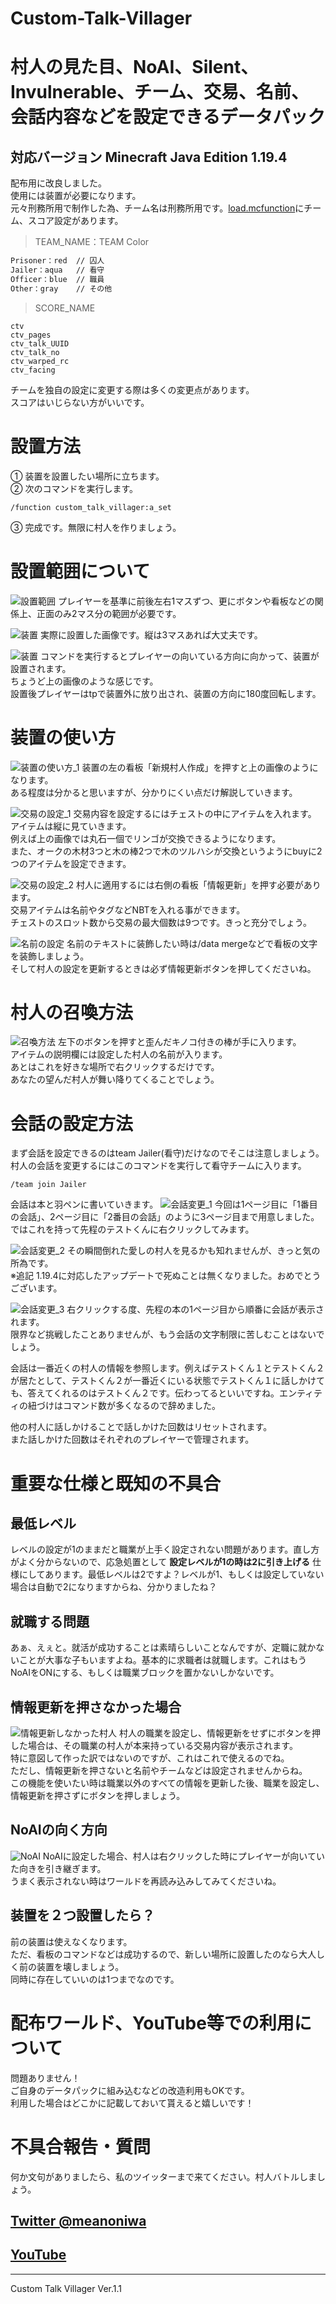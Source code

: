 # Custom-Talk-Villager

# 村人の見た目、NoAI、Silent、Invulnerable、チーム、交易、名前、会話内容などを設定できるデータパック

## 対応バージョン Minecraft Java Edition 1.19.4

配布用に改良しました。\
使用には装置が必要になります。\
元々刑務所用で制作した為、チーム名は刑務所用です。[load.mcfunction](Custom_Talk_Villager/data/custom_talk_villager/functions/load.mcfunction)にチーム、スコア設定があります。


> TEAM_NAME：TEAM Color
```md
Prisoner：red  // 囚人
Jailer：aqua   // 看守
Officer：blue  // 職員
Other：gray    // その他
```
> SCORE_NAME
```
ctv
ctv_pages
ctv_talk_UUID
ctv_talk_no
ctv_warped_rc
ctv_facing
```

チームを独自の設定に変更する際は多くの変更点があります。\
スコアはいじらない方がいいです。

# 設置方法
① 装置を設置したい場所に立ちます。\
② 次のコマンドを実行します。
```
/function custom_talk_villager:a_set
```
③ 完成です。無限に村人を作りましょう。

# 設置範囲について
![設置範囲](image/%E8%A8%AD%E7%BD%AE%E7%AF%84%E5%9B%B2.png)
プレイヤーを基準に前後左右1マスずつ、更にボタンや看板などの関係上、正面のみ2マス分の範囲が必要です。

![装置](image/%E8%A3%85%E7%BD%AE.png)
実際に設置した画像です。縦は3マスあれば大丈夫です。

![装置](image/%E8%A8%AD%E7%BD%AE%E4%BA%88%E6%83%B3.png)
コマンドを実行するとプレイヤーの向いている方向に向かって、装置が設置されます。\
ちょうど上の画像のような感じです。\
設置後プレイヤーはtpで装置外に放り出され、装置の方向に180度回転します。

# 装置の使い方

![装置の使い方_1](image/%E8%A3%85%E7%BD%AE%E4%BD%BF%E3%81%84%E6%96%B9_1.png)
装置の左の看板「新規村人作成」を押すと上の画像のようになります。\
ある程度は分かると思いますが、分かりにくい点だけ解説していきます。

![交易の設定_1](image/%E8%A3%85%E7%BD%AE%E4%BD%BF%E3%81%84%E6%96%B9_2.png)
交易内容を設定するにはチェストの中にアイテムを入れます。\
アイテムは縦に見ていきます。\
例えば上の画像では丸石一個でリンゴが交換できるようになります。\
また、オークの木材3つと木の棒2つで木のツルハシが交換というようにbuyに2つのアイテムを設定できます。

![交易の設定_2](image/%E8%A3%85%E7%BD%AE%E4%BD%BF%E3%81%84%E6%96%B9_3.png)
村人に適用するには右側の看板「情報更新」を押す必要があります。\
交易アイテムは名前やタグなどNBTを入れる事ができます。\
チェストのスロット数から交易の最大個数は9つです。きっと充分でしょう。

![名前の設定](image/%E8%A3%85%E7%BD%AE%E4%BD%BF%E3%81%84%E6%96%B9_4.png)
名前のテキストに装飾したい時は/data mergeなどで看板の文字を装飾しましょう。\
そして村人の設定を更新するときは必ず情報更新ボタンを押してくださいね。

# 村人の召喚方法
![召喚方法](image/%E5%8F%AC%E5%96%9A%E6%96%B9%E6%B3%95.png)
左下のボタンを押すと歪んだキノコ付きの棒が手に入ります。\
アイテムの説明欄には設定した村人の名前が入ります。\
あとはこれを好きな場所で右クリックするだけです。\
あなたの望んだ村人が舞い降りてくることでしょう。

# 会話の設定方法
まず会話を設定できるのはteam Jailer(看守)だけなのでそこは注意しましょう。\
村人の会話を変更するにはこのコマンドを実行して看守チームに入ります。
```
/team join Jailer
```
会話は本と羽ペンに書いていきます。
![会話変更_1](image/%E4%BC%9A%E8%A9%B1%E5%A4%89%E6%9B%B4_1.png)
今回は1ページ目に「1番目の会話」、2ページ目に「2番目の会話」のように3ページ目まで用意しました。\
ではこれを持って先程のテストくんに右クリックしてみます。

![会話変更_2](image/%E4%BC%9A%E8%A9%B1%E5%A4%89%E6%9B%B4_2.png)
その瞬間倒れた愛しの村人を見るかも知れませんが、きっと気の所為です。\
※追記 1.19.4に対応したアップデートで死ぬことは無くなりました。おめでとうございます。

![会話変更_3](image/%E4%BC%9A%E8%A9%B1%E5%A4%89%E6%9B%B4_3.png)
右クリックする度、先程の本の1ページ目から順番に会話が表示されます。\
限界など挑戦したことありませんが、もう会話の文字制限に苦しむことはないでしょう。

会話は一番近くの村人の情報を参照します。例えばテストくん１とテストくん２が居たとして、テストくん２が一番近くにいる状態でテストくん１に話しかけても、答えてくれるのはテストくん２です。伝わってるといいですね。エンティティの紐づけはコマンド数が多くなるので辞めました。

他の村人に話しかけることで話しかけた回数はリセットされます。\
また話しかけた回数はそれぞれのプレイヤーで管理されます。


# 重要な仕様と既知の不具合

## 最低レベル
レベルの設定が1のままだと職業が上手く設定されない問題があります。直し方がよく分からないので、応急処置として **設定レベルが1の時は2に引き上げる** 仕様にしてあります。最低レベルは2ですよ？レベルが1、もしくは設定していない場合は自動で2になりますからね、分かりましたね？

## 就職する問題
あぁ、えぇと。就活が成功することは素晴らしいことなんですが、定職に就かないことが大事な子もいますよね。基本的に求職者は就職します。これはもうNoAIをONにする、もしくは職業ブロックを置かないしかないです。

## 情報更新を押さなかった場合
![情報更新しなかった村人](image/%E6%83%85%E5%A0%B1%E6%9B%B4%E6%96%B0%E3%81%97%E3%81%AA%E3%81%8B%E3%81%A3%E3%81%9F%E6%9D%91%E4%BA%BA.png)
村人の職業を設定し、情報更新をせずにボタンを押した場合は、その職業の村人が本来持っている交易内容が表示されます。\
特に意図して作った訳ではないのですが、これはこれで使えるのでね。\
ただし、情報更新を押さないと名前やチームなどは設定されませんからね。\
この機能を使いたい時は職業以外のすべての情報を更新した後、職業を設定し、情報更新を押さずにボタンを押しましょう。

## NoAIの向く方向
![NoAI](image/NoAI.png)
NoAIに設定した場合、村人は右クリックした時にプレイヤーが向いていた向きを引き継ぎます。\
うまく表示されない時はワールドを再読み込みしてみてくださいね。

## 装置を２つ設置したら？
前の装置は使えなくなります。\
ただ、看板のコマンドなどは成功するので、新しい場所に設置したのなら大人しく前の装置を壊しましょう。\
同時に存在していいのは1つまでなのです。

# 配布ワールド、YouTube等での利用について
問題ありません！\
ご自身のデータパックに組み込むなどの改造利用もOKです。\
利用した場合はどこかに記載しておいて貰えると嬉しいです！

# 不具合報告・質問

何か文句がありましたら、私のツイッターまで来てください。村人バトルしましょう。

[**Twitter @meanoniwa**](https://twitter.com/meanoniwa)
-
[**YouTube**](https://www.youtube.com/@meanoniwa)
-
---
Custom Talk Villager Ver.1.1
